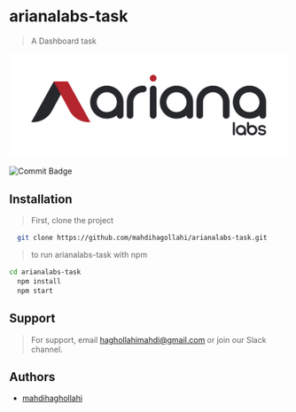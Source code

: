 

# arianalabs-task

> A Dashboard task

<!-- ![Logo](src/app/assent/Img/userPanel/Logo.png) -->
![Logo](https://github.com/mahdihagollahi/arianalabs-task/blob/master/src/assent/Logo.png
)



![Commit Badge](https://img.shields.io/github/commit-activity/y/mahdihagollahi/arianalabs-task)

<!-- - 💵 You will receive the amount quickly -->
<!-- - 💳 The money is deposited in the account card -->
  <!-- - ⚖️ This project is legal -->
  <!-- - 🪪 -->
  <!-- - 🔑 -->
  <!-- - 🔒 -->



## Installation

> First, clone the project

```bash
  git clone https://github.com/mahdihagollahi/arianalabs-task.git
```

> to run arianalabs-task with npm

```bash
cd arianalabs-task
  npm install
  npm start
```






## Support

> For support, email haghollahimahdi@gmail.com or join our Slack channel.


## Authors

- [mahdihaghollahi](https://github.com/mahdihagollahi)

